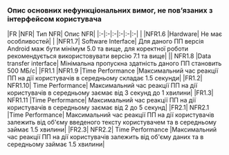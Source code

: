 ### Опис основних нефункціональних вимог, не пов’язаних з інтерфейсом користувача

|FR	|NFR|	Тип NFR|	Опис NFR|
|:-|:-|:-|:-|:-|:-|
| |NFR1.6	|Hardware|	Не має особливостей|
| |NFR1.7|	Software Interface|	Для даного ПП версія Android маж бути мінімум 5.0 та вище, для коректної роботи рекомендується використовувати версію 7.1 та вище|
|| NFR1.8	|Data transfer interface|	Мінімальна пропускна здатність даного ПП становить 500 МБ/с|
|FR1.1	|NFR1.9	|Time Performance	|Максимальний час реакції ПП на дії користувачів в середньому складає 1.5 секунди|
|FR1.2|	NFR1.10|	Time Performance|	Максимальний час реакції ПП на дії користувачів в середньому заємає від 3 секунд до 1 хвилини|
|FR1.3|	NFR1.11	|Time Performance|	Максимальний час реакції ПП на дії користувачів в середньому заємає від 2 до 5 секунд|
|FR2.1|	NFR2.1	|Time Performance|	Максимальний час реакції ПП на дії користувачів залежить від об'єму введеного тексту користувачем та в середньому займає 1.5 хвилини|
|FR2.3|	NFR2.2|	Time Performance	|Максимальний час реакції ПП на дії користувачів залежить від об'єму даних та в середньому займає 1.5 хвилини|
